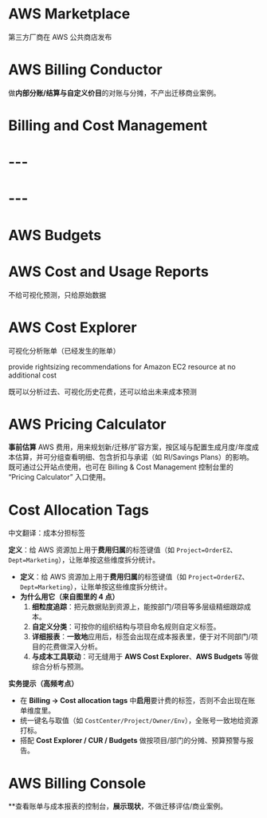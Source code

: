 # AWS Marketplace

第三方厂商在 AWS 公共商店发布

# AWS Billing Conductor

做**内部分账/结算与自定义价目**的对账与分摊，不产出迁移商业案例。

# Billing and Cost Management

# ---

# ---

# AWS Budgets

# AWS Cost and Usage Reports

不给可视化预测，只给原始数据

# AWS Cost Explorer

可视化分析账单（已经发生的账单）

provide rightsizing recommendations for Amazon EC2 resource at no additional cost



既可以分析过去、可视化历史花费，还可以给出未来成本预测



# AWS Pricing Calculator

**事前估算** AWS 费用，用来规划新/迁移/扩容方案，按区域与配置生成月度/年度成本估算，并可分组查看明细、包含折扣与承诺（如 RI/Savings Plans）的影响。既可通过公开站点使用，也可在 Billing & Cost Management 控制台里的 “Pricing Calculator” 入口使用。

# Cost Allocation Tags

中文翻译：成本分担标签

**定义**：给 AWS 资源加上用于**费用归属**的标签键值（如 `Project=OrderEZ`、`Dept=Marketing`），让账单按这些维度拆分统计。

- **定义**：给 AWS 资源加上用于**费用归属**的标签键值（如 `Project=OrderEZ`、`Dept=Marketing`），让账单按这些维度拆分统计。
- **为什么用它（来自图里的 4 点）**
  1. **细粒度追踪**：把元数据贴到资源上，能按部门/项目等多层级精细跟踪成本。
  2. **自定义分类**：可按你的组织结构与项目命名规则自定义标签。
  3. **详细报表**：**一致地**应用后，标签会出现在成本报表里，便于对不同部门/项目的花费做深入分析。
  4. **与成本工具联动**：可无缝用于 **AWS Cost Explorer**、**AWS Budgets** 等做综合分析与预测。

**实务提示（高频考点）**

- 在 **Billing → Cost allocation tags** 中**启用**要计费的标签，否则不会出现在账单维度里。
- 统一键名与取值（如 `CostCenter/Project/Owner/Env`），全账号一致地给资源打标。
- 搭配 **Cost Explorer / CUR / Budgets** 做按项目/部门的分摊、预算预警与报告。

# AWS Billing Console

**查看账单与成本报表的控制台，**展示现状**，不做迁移评估/商业案例。

